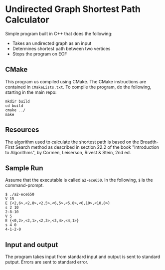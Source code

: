 # Undirected Graph Shortest Path Calculator

Simple program built in C++ that does the following:
* Takes an undirected graph as an input
* Determines shortest path between two vertices
* Stops the program on EOF

## CMake

This program us compiled using CMake. The CMake instructions are contained in `CMakeLists.txt`. To compile the program, do the following, starting in the main repo:
``` 
mkdir build
cd build
cmake ../
make
```

## Resources

The algorithm used to calculate the shortest path is based on the Breadth-First Search method as described in section 22.2 of the book "Introduction to Algorithms", by Cormen, Leiserson, Rivest & Stein, 2nd ed.

## Sample Run

Assume that the executable is called `a2-ece650`. In the following, `$` is the command-prompt.

```
$ ./a2-ece650
V 15
E {<2,6>,<2,8>,<2,5>,<6,5>,<5,8>,<6,10>,<10,8>}
s 2 10
2-8-10
V 5
E {<0,2>,<2,1>,<2,3>,<3,4>,<4,1>}
s 4 0
4-1-2-0
```

## Input and output
The program takes input from standard input and output is sent to standard putput. Errors are sent to standard error.


